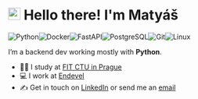 # <img src="https://media.giphy.com/media/hvRJCLFzcasrR4ia7z/giphy.gif" width="25px"> Hello there! I'm Matyáš

![Python](https://img.shields.io/badge/Python-3776AB?logo=Python&logoColor=white&style=for-the-badge)![Docker](https://img.shields.io/badge/Docker-2496ED?logo=Docker&logoColor=white&style=for-the-badge)![FastAPI](https://img.shields.io/badge/FastAPI-009688?logo=FastAPI&logoColor=white&style=for-the-badge)![PostgreSQL](https://img.shields.io/badge/PostgreSQL-4169E1?logo=PostgreSQL&logoColor=white&style=for-the-badge)![Git](https://img.shields.io/badge/Git-f05032?logo=Git&logoColor=white&style=for-the-badge)![Linux](https://img.shields.io/badge/Linux-fcc624?logo=Linux&logoColor=black&style=for-the-badge)

I’m a backend dev working mostly with **Python**.

- :man_student: I study at [FIT CTU in Prague](https://fit.cvut.cz/)
- :computer: I work at [Endevel](https://endevel.cz/)
- :writing_hand: Get in touch on [LinkedIn](https://www.linkedin.com/in/matyasrichter/) or send me an [email](mailto:mail@mrichter.cz)
